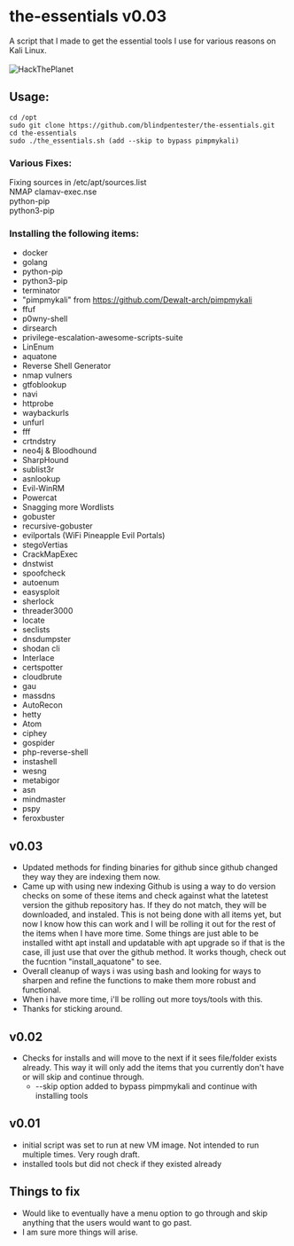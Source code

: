 # the-essentials v0.03  
A script that I made to get the essential tools I use for various reasons on Kali Linux.<br /><br />
![HackThePlanet](https://i.ibb.co/5YmrMHZ/htp.pngZ)    

## Usage:  
    cd /opt  
    sudo git clone https://github.com/blindpentester/the-essentials.git  
    cd the-essentials  
    sudo ./the_essentials.sh (add --skip to bypass pimpmykali)  
    
  
### Various Fixes:  
Fixing sources in /etc/apt/sources.list  
NMAP clamav-exec.nse  
python-pip  
python3-pip  

### Installing the following items:  
* docker    
* golang  
* python-pip  
* python3-pip  
* terminator  
* "pimpmykali" from https://github.com/Dewalt-arch/pimpmykali  
* ffuf  
* p0wny-shell  
* dirsearch  
* privilege-escalation-awesome-scripts-suite  
* LinEnum  
* aquatone  
* Reverse Shell Generator  
* nmap vulners  
* gtfoblookup  
* navi  
* httprobe  
* waybackurls  
* unfurl  
* fff  
* crtndstry  
* neo4j & Bloodhound  
* SharpHound  
* sublist3r  
* asnlookup  
* Evil-WinRM  
* Powercat  
* Snagging more Wordlists  
* gobuster  
* recursive-gobuster  
* evilportals (WiFi Pineapple Evil Portals)  
* stegoVertias  
* CrackMapExec  
* dnstwist  
* spoofcheck  
* autoenum  
* easysploit  
* sherlock  
* threader3000  
* locate  
* seclists  
* dnsdumpster  
* shodan cli  
* Interlace  
* certspotter  
* cloudbrute  
* gau   
* massdns  
* AutoRecon  
* hetty  
* Atom 
* ciphey  
* gospider  
* php-reverse-shell
* instashell  
* wesng  
* metabigor  
* asn  
* mindmaster  
* pspy  
* feroxbuster  
  
  
## v0.03
* Updated methods for finding binaries for github since github changed they way they are indexing them now.  
* Came up with using new indexing Github is using a way to do version checks on some of these items and check against what the latetest version the github repository has.  If they do not match, they will be downloaded, and instaled.  This is not being done with all items yet, but now I know how this can work and I will be rolling it out for the rest of the items when I have more time.  Some things are just able to be installed witht apt install and updatable with apt upgrade so if that is the case, ill just use that over the github method.  It works though, check out the fucntion "install_aquatone" to see.
* Overall cleanup of ways i was using bash and looking for ways to sharpen and refine the functions to make them more robust and functional.
* When i have more time, i'll be rolling out more toys/tools with this.
* Thanks for sticking around.
  
## v0.02
* Checks for installs and will move to the next if it sees file/folder exists already.  This way it will only add the items that you currently don't have or will skip and continue through.
    * --skip option added to bypass pimpmykali and continue with installing tools
  
  
## v0.01  
* initial script was set to run at new VM image.  Not intended to run multiple times.  Very rough draft.  
* installed tools but did not check if they existed already  
  
  
## Things to fix  
* Would like to eventually have a menu option to go through and skip anything that the users would want to go past.   
* I am sure more things will arise.  
  
  
